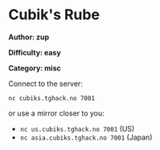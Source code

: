# Cubik\'s Rube
**Author: zup**

**Difficulty: easy**

**Category: misc**

Connect to the server:

```
nc cubiks.tghack.no 7001
```

or use a mirror closer to you:
* `nc us.cubiks.tghack.no 7001` (US)
* `nc asia.cubiks.tghack.no 7001` (Japan)
